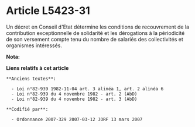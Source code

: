 # Article L5423-31

Un décret en Conseil d'Etat détermine les conditions de recouvrement de la contribution exceptionnelle de solidarité et les
dérogations à la périodicité de son versement compte tenu du nombre de salariés des collectivités et organismes intéressés.

**Nota:**



**Liens relatifs à cet article**

	**Anciens textes**:

	  - Loi n°82-939 1982-11-04 art. 3 alinéa 1, art. 2 alinéa 6
	  - Loi n°82-939 du 4 novembre 1982 - art. 2 (AbD)
	  - Loi n°82-939 du 4 novembre 1982 - art. 3 (AbD)

	**Codifié par**:

	  - Ordonnance 2007-329 2007-03-12 JORF 13 mars 2007
